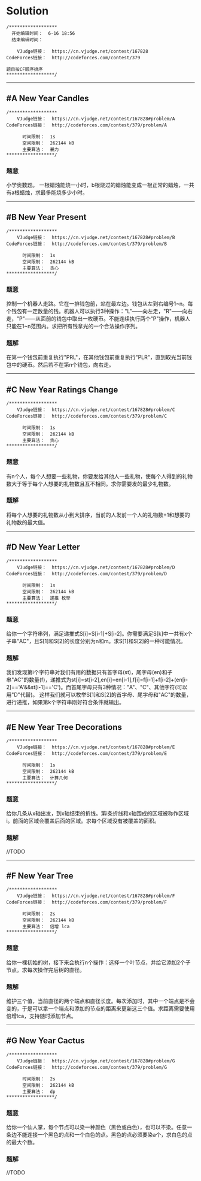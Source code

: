 # Solution
```
/******************
  开始编辑时间：  6-16 18:56
  结束编辑时间：  

    VJudge链接：  https://cn.vjudge.net/contest/167828
CodeForces链接：  http://codeforces.com/contest/379

题目按CF顺序排序
******************/
```

***

## #A New Year Candles
```
/******************
    VJudge链接：  https://cn.vjudge.net/contest/167828#problem/A
CodeForces链接：  http://codeforces.com/contest/379/problem/A

      时间限制：  1s
      空间限制：  262144 kB
      主要算法：  暴力
******************/
```
### 题意
小学奥数题。
一根蜡烛能烧一小时，b根烧过的蜡烛能变成一根正常的蜡烛，一共有a根蜡烛，求最多能烧多少小时。

***
## #B New Year Present
```
/******************
    VJudge链接：  https://cn.vjudge.net/contest/167828#problem/B
CodeForces链接：  http://codeforces.com/contest/379/problem/B

      时间限制：  1s
      空间限制：  262144 kB
      主要算法：  贪心
******************/
```
### 题意
控制一个机器人走路。它在一排钱包前，站在最左边。钱包从左到右编号1~n。每个钱包有一定数量的钱。机器人可以执行3种操作："L"——向左走，"R"——向右走，"P"——从面前的钱包中取出一枚硬币。不能连续执行两个"P"操作，机器人只能在1~n范围内。求把所有钱拿光的一个合法操作序列。
### 题解
在第一个钱包前重复执行"PRL"，在其他钱包前重复执行"PLR"，直到取光当前钱包中的硬币。然后若不在第n个钱包，向右走。

***
## #C New Year Ratings Change
```
/******************
    VJudge链接：  https://cn.vjudge.net/contest/167828#problem/C
CodeForces链接：  http://codeforces.com/contest/379/problem/C

      时间限制：  1s
      空间限制：  262144 kB
      主要算法：  贪心
******************/
```
### 题意
有n个人，每个人想要一些礼物，你要发给其他人一些礼物，使每个人得到的礼物数大于等于每个人想要的礼物数且互不相同。求你需要发的最少礼物数。
### 题解
将每个人想要的礼物数从小到大排序，当前的人发前一个人的礼物数+1和想要的礼物数的最大值。

***
## #D New Year Letter
```
/******************
    VJudge链接：  https://cn.vjudge.net/contest/167828#problem/D
CodeForces链接：  http://codeforces.com/contest/379/problem/D

      时间限制：  1s
      空间限制：  262144 kB
      主要算法：  递推 枚举
******************/
```
### 题意
给你一个字符串列，满足递推式S[i]=S[i-1]+S[i-2]。你需要满足S[k]中一共有x个子串"AC"，且S[1]和S[2]的长度分别为n和m。求S[1]和S[2]的一种可能情况。
### 题解
我们发现第i个字符串对我们有用的数据只有首字母(st)，尾字母(en)和子串"AC"的数量(f)，递推式为st[i]=st[i-2],en[i]=en[i-1],f[i]=f[i-1]+f[i-2]+(en[i-2]=='A'&&st[i-1]=='C')。而首尾字母只有3种情况："A"、"C"、其他字符(可以用"D"代替)。
这样我们就可以枚举S[1]和S[2]的首字母、尾字母和"AC"的数量，进行递推，如果第k个字符串刚好符合条件就输出。

***
## #E New Year Tree Decorations
```
/******************
    VJudge链接：  https://cn.vjudge.net/contest/167828#problem/E
CodeForces链接：  http://codeforces.com/contest/379/problem/E

      时间限制：  1s
      空间限制：  262144 kB
      主要算法：  计算几何
******************/
```
### 题意
给你几条从x轴出发，到x轴结束的折线。第i条折线和x轴围成的区域被称作区域i。前面的区域会覆盖后面的区域。求每个区域没有被覆盖的面积。
### 题解
//TODO

***
## #F New Year Tree
```
/******************
    VJudge链接：  https://cn.vjudge.net/contest/167828#problem/F
CodeForces链接：  http://codeforces.com/contest/379/problem/F

      时间限制：  2s
      空间限制：  262144 kB
      主要算法：  倍增 lca
******************/
```
### 题意
给你一棵初始的树，接下来会执行n个操作：选择一个叶节点，并给它添加2个子节点。求每次操作完后树的直径。
### 题解
维护三个值，当前直径的两个端点和直径长度。每次添加时，其中一个端点是不会变的，于是可以拿一个端点和添加的节点的距离来更新这三个值。求距离需要使用倍增lca，支持随时添加节点。

***
## #G New Year Cactus
```
/******************
    VJudge链接：  https://cn.vjudge.net/contest/167828#problem/G
CodeForces链接：  http://codeforces.com/contest/379/problem/G

      时间限制：  2s
      空间限制：  262144 kB
      主要算法：  dp
******************/
```
### 题意
给你一个仙人掌，每个节点可以染一种颜色（黑色或白色），也可以不染。任意一条边不能连接一个黑色的点和一个白色的点。黑色的点必须要染a个，求白色的点的最大个数。
### 题解
//TODO
